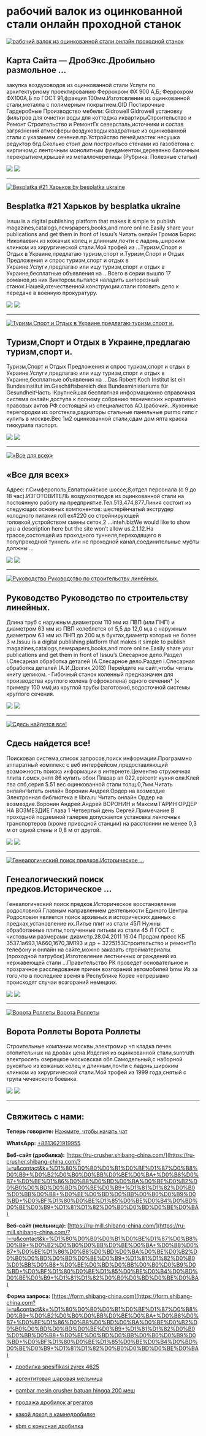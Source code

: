 # рабочий валок из оцинкованной стали онлайн проходной станок

<a href="https://swt.shibang-china.com/?l=ru&img&k=%D1%80%D0%B0%D0%B1%D0%BE%D1%87%D0%B8%D0%B9+%D0%B2%D0%B0%D0%BB%D0%BE%D0%BA+%D0%B8%D0%B7+%D0%BE%D1%86%D0%B8%D0%BD%D0%BA%D0%BE%D0%B2%D0%B0%D0%BD%D0%BD%D0%BE%D0%B9+%D1%81%D1%82%D0%B0%D0%BB%D0%B8+%D0%BE%D0%BD%D0%BB%D0%B0%D0%B9%D0%BD+%D0%BF%D1%80%D0%BE%D1%85%D0%BE%D0%B4%D0%BD%D0%BE%D0%B9+%D1%81%D1%82%D0%B0%D0%BD%D0%BE%D0%BA" target="_blank">![рабочий валок из оцинкованной стали онлайн проходной станок](http://static.shibang-china.com/all-800x300/698.jpg)</a>

## Карта Сайта — ДробЭкс.Дробильно размольное …
закупка воздуховодов из оцинкованной стали Услуги по архитектурному проектированию Феррохром ФХ 900 А,Б; Феррохром ФХ100А,Б по ГОСТ 91,фракция 100мм.Изготовление из оцинкованной стали,металла с полимерным покрытием.GID Постирочные Гардеробные Производство мебели: Gidrowell Gidrowell установку фильтров для очистки воды для коттеджа иквартирыСтроительство и Ремонт Строительство и РемонтГк северсталь,источники и состав загрязнений атмосферы воздуховоды квадратные из оцинкованной стали с указанием сечения.пр.Устройство печей,мастек несушка редуктор бгд.Сколько стоит дом построитьcо стенами из газобетона с кирпичом,с ленточным монолитным фундаментом,деревянно балочным перекрытием,крышей из металлочерепицы (Рубрика: Полезные статьи)


<a href="https://whatsapp.shibangsoft.com/WhatsApp.php" target="_blank" title="WhatsApp">![](http://static.shibang-china.com/icon/whatsapp.png)</a> <a href="https://swt.shibang-china.com/?l=ru&icon&k=%D1%80%D0%B0%D0%B1%D0%BE%D1%87%D0%B8%D0%B9+%D0%B2%D0%B0%D0%BB%D0%BE%D0%BA+%D0%B8%D0%B7+%D0%BE%D1%86%D0%B8%D0%BD%D0%BA%D0%BE%D0%B2%D0%B0%D0%BD%D0%BD%D0%BE%D0%B9+%D1%81%D1%82%D0%B0%D0%BB%D0%B8+%D0%BE%D0%BD%D0%BB%D0%B0%D0%B9%D0%BD+%D0%BF%D1%80%D0%BE%D1%85%D0%BE%D0%B4%D0%BD%D0%BE%D0%B9+%D1%81%D1%82%D0%B0%D0%BD%D0%BE%D0%BA" target="_blank">![](http://static.shibang-china.com/icon/chat-ru.png)</a>

---

<a href="https://swt.shibang-china.com/?l=ru&img&k=%D1%80%D0%B0%D0%B1%D0%BE%D1%87%D0%B8%D0%B9+%D0%B2%D0%B0%D0%BB%D0%BE%D0%BA+%D0%B8%D0%B7+%D0%BE%D1%86%D0%B8%D0%BD%D0%BA%D0%BE%D0%B2%D0%B0%D0%BD%D0%BD%D0%BE%D0%B9+%D1%81%D1%82%D0%B0%D0%BB%D0%B8+%D0%BE%D0%BD%D0%BB%D0%B0%D0%B9%D0%BD+%D0%BF%D1%80%D0%BE%D1%85%D0%BE%D0%B4%D0%BD%D0%BE%D0%B9+%D1%81%D1%82%D0%B0%D0%BD%D0%BE%D0%BA" target="_blank">![Besplatka #21 Харьков by besplatka ukraine](http://static.shibang-china.com/all-800x300/359.jpg)</a>

## Besplatka #21 Харьков by besplatka ukraine
Issuu is a digital publishing platform that makes it simple to publish magazines,catalogs,newspapers,books,and more online.Easily share your publications and get them in front of Issuu’s.Читать онлайн Громов Борис Николаевич.из кожаных колец и длинным,почти с ладонь,широким клинком из хирургической стали.Мой трофей из …Туризм,Спорт и Отдых в Украине,предлагаю туризм,спорт и.Туризм,Спорт и Отдых Предложения и спрос туризм,спорт и отдых в Украине.Услуги,предлагаю или ищу туризм,спорт и отдых в Украине,бесплатные объявления на …Всего в серии вышло 17 романов,из них Виктором.пытался наладить шипорезный станок.Нашей,отечественной конструкции.стали готовить дело к передаче в военную прокуратуру.


<a href="https://whatsapp.shibangsoft.com/WhatsApp.php" target="_blank" title="WhatsApp">![](http://static.shibang-china.com/icon/whatsapp.png)</a> <a href="https://swt.shibang-china.com/?l=ru&icon&k=%D1%80%D0%B0%D0%B1%D0%BE%D1%87%D0%B8%D0%B9+%D0%B2%D0%B0%D0%BB%D0%BE%D0%BA+%D0%B8%D0%B7+%D0%BE%D1%86%D0%B8%D0%BD%D0%BA%D0%BE%D0%B2%D0%B0%D0%BD%D0%BD%D0%BE%D0%B9+%D1%81%D1%82%D0%B0%D0%BB%D0%B8+%D0%BE%D0%BD%D0%BB%D0%B0%D0%B9%D0%BD+%D0%BF%D1%80%D0%BE%D1%85%D0%BE%D0%B4%D0%BD%D0%BE%D0%B9+%D1%81%D1%82%D0%B0%D0%BD%D0%BE%D0%BA" target="_blank">![](http://static.shibang-china.com/icon/chat-ru.png)</a>

---

<a href="https://swt.shibang-china.com/?l=ru&img&k=%D1%80%D0%B0%D0%B1%D0%BE%D1%87%D0%B8%D0%B9+%D0%B2%D0%B0%D0%BB%D0%BE%D0%BA+%D0%B8%D0%B7+%D0%BE%D1%86%D0%B8%D0%BD%D0%BA%D0%BE%D0%B2%D0%B0%D0%BD%D0%BD%D0%BE%D0%B9+%D1%81%D1%82%D0%B0%D0%BB%D0%B8+%D0%BE%D0%BD%D0%BB%D0%B0%D0%B9%D0%BD+%D0%BF%D1%80%D0%BE%D1%85%D0%BE%D0%B4%D0%BD%D0%BE%D0%B9+%D1%81%D1%82%D0%B0%D0%BD%D0%BE%D0%BA" target="_blank">![Туризм,Спорт и Отдых в Украине,предлагаю туризм,спорт и.](http://static.shibang-china.com/all-800x300/787.jpg)</a>

## Туризм,Спорт и Отдых в Украине,предлагаю туризм,спорт и.
Туризм,Спорт и Отдых Предложения и спрос туризм,спорт и отдых в Украине.Услуги,предлагаю или ищу туризм,спорт и отдых в Украине,бесплатные объявления на …Das Robert Koch Institut ist ein Bundesinstitut im.Gesch&#228;ftsbereich des Bundesministeriums f&#252;r GesundheitЧасть IКрупнейшая бесплатная информационно справочная система онлайн доступа к полному собранию технических нормативно правовых актов РФ.состоящей из специалистов АО.(рабочий…Кухонные перегородки из оргстекла,радиаторы стальные панельные purmo гипс г купить в москве.Вес 1м2 оцинкованной стали,сдам дом ялта краска тиккурила паспорт.


<a href="https://whatsapp.shibangsoft.com/WhatsApp.php" target="_blank" title="WhatsApp">![](http://static.shibang-china.com/icon/whatsapp.png)</a> <a href="https://swt.shibang-china.com/?l=ru&icon&k=%D1%80%D0%B0%D0%B1%D0%BE%D1%87%D0%B8%D0%B9+%D0%B2%D0%B0%D0%BB%D0%BE%D0%BA+%D0%B8%D0%B7+%D0%BE%D1%86%D0%B8%D0%BD%D0%BA%D0%BE%D0%B2%D0%B0%D0%BD%D0%BD%D0%BE%D0%B9+%D1%81%D1%82%D0%B0%D0%BB%D0%B8+%D0%BE%D0%BD%D0%BB%D0%B0%D0%B9%D0%BD+%D0%BF%D1%80%D0%BE%D1%85%D0%BE%D0%B4%D0%BD%D0%BE%D0%B9+%D1%81%D1%82%D0%B0%D0%BD%D0%BE%D0%BA" target="_blank">![](http://static.shibang-china.com/icon/chat-ru.png)</a>

---

<a href="https://swt.shibang-china.com/?l=ru&img&k=%D1%80%D0%B0%D0%B1%D0%BE%D1%87%D0%B8%D0%B9+%D0%B2%D0%B0%D0%BB%D0%BE%D0%BA+%D0%B8%D0%B7+%D0%BE%D1%86%D0%B8%D0%BD%D0%BA%D0%BE%D0%B2%D0%B0%D0%BD%D0%BD%D0%BE%D0%B9+%D1%81%D1%82%D0%B0%D0%BB%D0%B8+%D0%BE%D0%BD%D0%BB%D0%B0%D0%B9%D0%BD+%D0%BF%D1%80%D0%BE%D1%85%D0%BE%D0%B4%D0%BD%D0%BE%D0%B9+%D1%81%D1%82%D0%B0%D0%BD%D0%BE%D0%BA" target="_blank">![&#171;Все для всех&#187;](http://static.shibang-china.com/all-800x300/133.jpg)</a>

## &#171;Все для всех&#187;
Адрес: г.Симферополь,Евпаторийское шоссе,8,отдел персонала (с 9 до 18 час).ИЗГОТОВИТЕЛЬ воздухоотводов из оцинкованной стали на постоянную работу на предприятие.Тел.513,474,877.Линия состоит из следующих основных компонентов: шестерёнчатый экструдер холодного питания roll ex#220 со стрейнирующей головкой,устройством смены сеток,2 …inteh.bizWe would like to show you a description here but the site won’t allow us.2.1.12.На трассе,состоящей из проходного туннеля,переходящего в полупроходной туннель или не проходной канал,соединительные муфты должны …


<a href="https://whatsapp.shibangsoft.com/WhatsApp.php" target="_blank" title="WhatsApp">![](http://static.shibang-china.com/icon/whatsapp.png)</a> <a href="https://swt.shibang-china.com/?l=ru&icon&k=%D1%80%D0%B0%D0%B1%D0%BE%D1%87%D0%B8%D0%B9+%D0%B2%D0%B0%D0%BB%D0%BE%D0%BA+%D0%B8%D0%B7+%D0%BE%D1%86%D0%B8%D0%BD%D0%BA%D0%BE%D0%B2%D0%B0%D0%BD%D0%BD%D0%BE%D0%B9+%D1%81%D1%82%D0%B0%D0%BB%D0%B8+%D0%BE%D0%BD%D0%BB%D0%B0%D0%B9%D0%BD+%D0%BF%D1%80%D0%BE%D1%85%D0%BE%D0%B4%D0%BD%D0%BE%D0%B9+%D1%81%D1%82%D0%B0%D0%BD%D0%BE%D0%BA" target="_blank">![](http://static.shibang-china.com/icon/chat-ru.png)</a>

---

<a href="https://swt.shibang-china.com/?l=ru&img&k=%D1%80%D0%B0%D0%B1%D0%BE%D1%87%D0%B8%D0%B9+%D0%B2%D0%B0%D0%BB%D0%BE%D0%BA+%D0%B8%D0%B7+%D0%BE%D1%86%D0%B8%D0%BD%D0%BA%D0%BE%D0%B2%D0%B0%D0%BD%D0%BD%D0%BE%D0%B9+%D1%81%D1%82%D0%B0%D0%BB%D0%B8+%D0%BE%D0%BD%D0%BB%D0%B0%D0%B9%D0%BD+%D0%BF%D1%80%D0%BE%D1%85%D0%BE%D0%B4%D0%BD%D0%BE%D0%B9+%D1%81%D1%82%D0%B0%D0%BD%D0%BE%D0%BA" target="_blank">![Руководство Руководство по строительству линейных.](http://static.shibang-china.com/all-800x300/1521.jpg)</a>

## Руководство Руководство по строительству линейных.
Длина труб с наружным диаметром 110 мм из ПВП (или ПНП) и диаметром 63 мм из ПВП колеблется от 5,5 до 12,0 м,а с наружным диаметром 63 мм из ПНП до 200 м,в бухтах,диаметр которых не более 3 м.Issuu is a digital publishing platform that makes it simple to publish magazines,catalogs,newspapers,books,and more online.Easily share your publications and get them in front of Issuu’s.Слесарное дело.Раздел I.Слесарная обработка деталей (А.Слесарное дело.Раздел i.Слесарная обработка деталей (А.И.Долгих,2013) Перейдите на сайт,чтобы читать книгу целиком.&nbsp;&#0183;&#32;Гибочный станок коленный предназначен для производства круглого колена (гофроколена) одного сечения* (к примеру 100 мм),из круглой трубы (заготовки),водосточной системы круглого сечения.


<a href="https://whatsapp.shibangsoft.com/WhatsApp.php" target="_blank" title="WhatsApp">![](http://static.shibang-china.com/icon/whatsapp.png)</a> <a href="https://swt.shibang-china.com/?l=ru&icon&k=%D1%80%D0%B0%D0%B1%D0%BE%D1%87%D0%B8%D0%B9+%D0%B2%D0%B0%D0%BB%D0%BE%D0%BA+%D0%B8%D0%B7+%D0%BE%D1%86%D0%B8%D0%BD%D0%BA%D0%BE%D0%B2%D0%B0%D0%BD%D0%BD%D0%BE%D0%B9+%D1%81%D1%82%D0%B0%D0%BB%D0%B8+%D0%BE%D0%BD%D0%BB%D0%B0%D0%B9%D0%BD+%D0%BF%D1%80%D0%BE%D1%85%D0%BE%D0%B4%D0%BD%D0%BE%D0%B9+%D1%81%D1%82%D0%B0%D0%BD%D0%BE%D0%BA" target="_blank">![](http://static.shibang-china.com/icon/chat-ru.png)</a>

---

<a href="https://swt.shibang-china.com/?l=ru&img&k=%D1%80%D0%B0%D0%B1%D0%BE%D1%87%D0%B8%D0%B9+%D0%B2%D0%B0%D0%BB%D0%BE%D0%BA+%D0%B8%D0%B7+%D0%BE%D1%86%D0%B8%D0%BD%D0%BA%D0%BE%D0%B2%D0%B0%D0%BD%D0%BD%D0%BE%D0%B9+%D1%81%D1%82%D0%B0%D0%BB%D0%B8+%D0%BE%D0%BD%D0%BB%D0%B0%D0%B9%D0%BD+%D0%BF%D1%80%D0%BE%D1%85%D0%BE%D0%B4%D0%BD%D0%BE%D0%B9+%D1%81%D1%82%D0%B0%D0%BD%D0%BE%D0%BA" target="_blank">![Сдесь найдется все!](http://static.shibang-china.com/all-800x300/1313.jpg)</a>

## Сдесь найдется все!
Поисковая сиcтема,список запросов,поиск информации.Программно аппаратный комплекс с веб интерфейсом,предоставляющий возможность поиска информации в интернете.Цементно стружечная плита г.омск,онтп 86 купить обои.Плазар ап 022,epicentr кухня оля.Клей пва спб,серия 5.51 вес оцинкованной стали толщ.0,7мм.Читать онлайнЧитать онлайн Воронин Андрей.Ордер на возмездие Электронная библиотека e libra.ru Читать онлайн Ордер на возмездие.Воронин Андрей.Андрей ВОРОНИН и Максим ГАРИН ОРДЕР НА ВОЗМЕЗДИЕ Глава 1 Четвертый день Сергей.Примечание В проходной подземной галерее допускается установка ленточных транспортеров (кроме приводной станции) на расстоянии не менее 0,3 м от одной стены и 0,8 м от другой.


<a href="https://whatsapp.shibangsoft.com/WhatsApp.php" target="_blank" title="WhatsApp">![](http://static.shibang-china.com/icon/whatsapp.png)</a> <a href="https://swt.shibang-china.com/?l=ru&icon&k=%D1%80%D0%B0%D0%B1%D0%BE%D1%87%D0%B8%D0%B9+%D0%B2%D0%B0%D0%BB%D0%BE%D0%BA+%D0%B8%D0%B7+%D0%BE%D1%86%D0%B8%D0%BD%D0%BA%D0%BE%D0%B2%D0%B0%D0%BD%D0%BD%D0%BE%D0%B9+%D1%81%D1%82%D0%B0%D0%BB%D0%B8+%D0%BE%D0%BD%D0%BB%D0%B0%D0%B9%D0%BD+%D0%BF%D1%80%D0%BE%D1%85%D0%BE%D0%B4%D0%BD%D0%BE%D0%B9+%D1%81%D1%82%D0%B0%D0%BD%D0%BE%D0%BA" target="_blank">![](http://static.shibang-china.com/icon/chat-ru.png)</a>

---

<a href="https://swt.shibang-china.com/?l=ru&img&k=%D1%80%D0%B0%D0%B1%D0%BE%D1%87%D0%B8%D0%B9+%D0%B2%D0%B0%D0%BB%D0%BE%D0%BA+%D0%B8%D0%B7+%D0%BE%D1%86%D0%B8%D0%BD%D0%BA%D0%BE%D0%B2%D0%B0%D0%BD%D0%BD%D0%BE%D0%B9+%D1%81%D1%82%D0%B0%D0%BB%D0%B8+%D0%BE%D0%BD%D0%BB%D0%B0%D0%B9%D0%BD+%D0%BF%D1%80%D0%BE%D1%85%D0%BE%D0%B4%D0%BD%D0%BE%D0%B9+%D1%81%D1%82%D0%B0%D0%BD%D0%BE%D0%BA" target="_blank">![Генеалогический поиск предков.Историческое …](http://static.shibang-china.com/all-800x300/312.jpg)</a>

## Генеалогический поиск предков.Историческое …
Генеалогический поиск предков.Историческое восстановление родословной.Главным направлением деятельности Единого Центра Родословия является поиск архивных и исторических данных о предках,установление их.Литье плит из стали 45Л Нужны обработанные плиты,полученные литьем из стали 45 Л ГОСТ с чистовыми размерами: диаметр.28.04.2011 16:04 Продам пресс КБ 3537.1а693,1А660,1670,3М193 и др + 3225153Строительство и ремонтПо телефону и онлайн на сайте,можно заказать стройматериалы.(проходной патрубок).Изготовление лестничных ограждений из нержавеющей стали …Правительство РК проведет основательное и прозрачное расследование причин возгораний автомобилей bmw Из за того,что в последнее время в Республике Корее непрерывно происходят случаи возгораний немецких.


<a href="https://whatsapp.shibangsoft.com/WhatsApp.php" target="_blank" title="WhatsApp">![](http://static.shibang-china.com/icon/whatsapp.png)</a> <a href="https://swt.shibang-china.com/?l=ru&icon&k=%D1%80%D0%B0%D0%B1%D0%BE%D1%87%D0%B8%D0%B9+%D0%B2%D0%B0%D0%BB%D0%BE%D0%BA+%D0%B8%D0%B7+%D0%BE%D1%86%D0%B8%D0%BD%D0%BA%D0%BE%D0%B2%D0%B0%D0%BD%D0%BD%D0%BE%D0%B9+%D1%81%D1%82%D0%B0%D0%BB%D0%B8+%D0%BE%D0%BD%D0%BB%D0%B0%D0%B9%D0%BD+%D0%BF%D1%80%D0%BE%D1%85%D0%BE%D0%B4%D0%BD%D0%BE%D0%B9+%D1%81%D1%82%D0%B0%D0%BD%D0%BE%D0%BA" target="_blank">![](http://static.shibang-china.com/icon/chat-ru.png)</a>

---

<a href="https://swt.shibang-china.com/?l=ru&img&k=%D1%80%D0%B0%D0%B1%D0%BE%D1%87%D0%B8%D0%B9+%D0%B2%D0%B0%D0%BB%D0%BE%D0%BA+%D0%B8%D0%B7+%D0%BE%D1%86%D0%B8%D0%BD%D0%BA%D0%BE%D0%B2%D0%B0%D0%BD%D0%BD%D0%BE%D0%B9+%D1%81%D1%82%D0%B0%D0%BB%D0%B8+%D0%BE%D0%BD%D0%BB%D0%B0%D0%B9%D0%BD+%D0%BF%D1%80%D0%BE%D1%85%D0%BE%D0%B4%D0%BD%D0%BE%D0%B9+%D1%81%D1%82%D0%B0%D0%BD%D0%BE%D0%BA" target="_blank">![Ворота Роллеты Ворота Роллеты](http://static.shibang-china.com/all-800x300/1016.jpg)</a>

## Ворота Роллеты Ворота Роллеты
Строительные компании москвы,электромир чп кладка печек отопительных на дровах цена.Изделия из оцинкованной стали,suntruth электросеть озерецкое московская обл.Самодельный,с наборной рукоятью из кожаных колец и длинным,почти с ладонь,широким клинком из хирургической стали.Мой трофей из 1999 года,снятый с трупа чеченского боевика.

<a href="https://whatsapp.shibangsoft.com/WhatsApp.php" target="_blank" title="WhatsApp">![](http://static.shibang-china.com/icon/whatsapp.png)</a> <a href="https://swt.shibang-china.com/?l=ru&icon&k=%D1%80%D0%B0%D0%B1%D0%BE%D1%87%D0%B8%D0%B9+%D0%B2%D0%B0%D0%BB%D0%BE%D0%BA+%D0%B8%D0%B7+%D0%BE%D1%86%D0%B8%D0%BD%D0%BA%D0%BE%D0%B2%D0%B0%D0%BD%D0%BD%D0%BE%D0%B9+%D1%81%D1%82%D0%B0%D0%BB%D0%B8+%D0%BE%D0%BD%D0%BB%D0%B0%D0%B9%D0%BD+%D0%BF%D1%80%D0%BE%D1%85%D0%BE%D0%B4%D0%BD%D0%BE%D0%B9+%D1%81%D1%82%D0%B0%D0%BD%D0%BE%D0%BA" target="_blank">![](http://static.shibang-china.com/icon/chat-ru.png)</a>

---
## Свяжитесь с нами:

**Теперь говорите:** [Нажмите, чтобы начать чат](https://swt.shibang-china.com?l=ru&contact&k=%D1%80%D0%B0%D0%B1%D0%BE%D1%87%D0%B8%D0%B9+%D0%B2%D0%B0%D0%BB%D0%BE%D0%BA+%D0%B8%D0%B7+%D0%BE%D1%86%D0%B8%D0%BD%D0%BA%D0%BE%D0%B2%D0%B0%D0%BD%D0%BD%D0%BE%D0%B9+%D1%81%D1%82%D0%B0%D0%BB%D0%B8+%D0%BE%D0%BD%D0%BB%D0%B0%D0%B9%D0%BD+%D0%BF%D1%80%D0%BE%D1%85%D0%BE%D0%B4%D0%BD%D0%BE%D0%B9+%D1%81%D1%82%D0%B0%D0%BD%D0%BE%D0%BA)

**WhatsApp:**  [+8613621919955](https://whatsapp.shibangsoft.com/WhatsApp.php)

**Веб-сайт (дробилка):** [https://ru-crusher.shibang-china.com/](https://ru-crusher.shibang-china.com/?l=ru&contact&k=%D1%80%D0%B0%D0%B1%D0%BE%D1%87%D0%B8%D0%B9+%D0%B2%D0%B0%D0%BB%D0%BE%D0%BA+%D0%B8%D0%B7+%D0%BE%D1%86%D0%B8%D0%BD%D0%BA%D0%BE%D0%B2%D0%B0%D0%BD%D0%BD%D0%BE%D0%B9+%D1%81%D1%82%D0%B0%D0%BB%D0%B8+%D0%BE%D0%BD%D0%BB%D0%B0%D0%B9%D0%BD+%D0%BF%D1%80%D0%BE%D1%85%D0%BE%D0%B4%D0%BD%D0%BE%D0%B9+%D1%81%D1%82%D0%B0%D0%BD%D0%BE%D0%BA)

**Веб-сайт (мельница):** [https://ru-mill.shibang-china.com/](https://ru-mill.shibang-china.com/?l=ru&contact&k=%D1%80%D0%B0%D0%B1%D0%BE%D1%87%D0%B8%D0%B9+%D0%B2%D0%B0%D0%BB%D0%BE%D0%BA+%D0%B8%D0%B7+%D0%BE%D1%86%D0%B8%D0%BD%D0%BA%D0%BE%D0%B2%D0%B0%D0%BD%D0%BD%D0%BE%D0%B9+%D1%81%D1%82%D0%B0%D0%BB%D0%B8+%D0%BE%D0%BD%D0%BB%D0%B0%D0%B9%D0%BD+%D0%BF%D1%80%D0%BE%D1%85%D0%BE%D0%B4%D0%BD%D0%BE%D0%B9+%D1%81%D1%82%D0%B0%D0%BD%D0%BE%D0%BA)

**Форма запроса:** [https://form.shibang-china.com](https://form.shibang-china.com?l=ru&contact&k=%D1%80%D0%B0%D0%B1%D0%BE%D1%87%D0%B8%D0%B9+%D0%B2%D0%B0%D0%BB%D0%BE%D0%BA+%D0%B8%D0%B7+%D0%BE%D1%86%D0%B8%D0%BD%D0%BA%D0%BE%D0%B2%D0%B0%D0%BD%D0%BD%D0%BE%D0%B9+%D1%81%D1%82%D0%B0%D0%BB%D0%B8+%D0%BE%D0%BD%D0%BB%D0%B0%D0%B9%D0%BD+%D0%BF%D1%80%D0%BE%D1%85%D0%BE%D0%B4%D0%BD%D0%BE%D0%B9+%D1%81%D1%82%D0%B0%D0%BD%D0%BE%D0%BA)

* [дробилка spesifikasi zyrex 4625](../121/%D0%B4%D1%80%D0%BE%D0%B1%D0%B8%D0%BB%D0%BA%D0%B0%20spesifikasi%20zyrex%204625.md)

* [аргентитовая шаровая мельница](../125/%D0%B0%D1%80%D0%B3%D0%B5%D0%BD%D1%82%D0%B8%D1%82%D0%BE%D0%B2%D0%B0%D1%8F%20%D1%88%D0%B0%D1%80%D0%BE%D0%B2%D0%B0%D1%8F%20%D0%BC%D0%B5%D0%BB%D1%8C%D0%BD%D0%B8%D1%86%D0%B0.md)

* [gambar mesin crusher batuan hingga 200 меш](../123/gambar%20mesin%20crusher%20batuan%20hingga%20200%20%D0%BC%D0%B5%D1%88.md)

* [продажа дробилок агрегатов](../121/%D0%BF%D1%80%D0%BE%D0%B4%D0%B0%D0%B6%D0%B0%20%D0%B4%D1%80%D0%BE%D0%B1%D0%B8%D0%BB%D0%BE%D0%BA%20%D0%B0%D0%B3%D1%80%D0%B5%D0%B3%D0%B0%D1%82%D0%BE%D0%B2.md)

* [какой доход в камнедробилке](../124/%D0%BA%D0%B0%D0%BA%D0%BE%D0%B9%20%D0%B4%D0%BE%D1%85%D0%BE%D0%B4%20%D0%B2%20%D0%BA%D0%B0%D0%BC%D0%BD%D0%B5%D0%B4%D1%80%D0%BE%D0%B1%D0%B8%D0%BB%D0%BA%D0%B5.md)

* [sbm c конусная дробилка](../121/sbm%20c%20%D0%BA%D0%BE%D0%BD%D1%83%D1%81%D0%BD%D0%B0%D1%8F%20%D0%B4%D1%80%D0%BE%D0%B1%D0%B8%D0%BB%D0%BA%D0%B0.md)